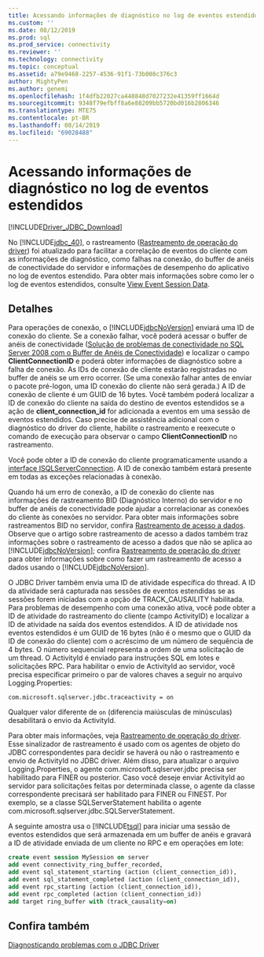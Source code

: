 ```yaml
---
title: Acessando informações de diagnóstico no log de eventos estendidos | Microsoft Docs
ms.custom: ''
ms.date: 08/12/2019
ms.prod: sql
ms.prod_service: connectivity
ms.reviewer: ''
ms.technology: connectivity
ms.topic: conceptual
ms.assetid: a79e9468-2257-4536-91f1-73b008c376c3
author: MightyPen
ms.author: genemi
ms.openlocfilehash: 1f4dfb22027ca448848d7027232e41359ff1664d
ms.sourcegitcommit: 9348f79efbff8a6e88209bb5720bd016b2806346
ms.translationtype: MTE75
ms.contentlocale: pt-BR
ms.lasthandoff: 08/14/2019
ms.locfileid: "69028488"
---
```

# <a name="accessing-diagnostic-information-in-the-extended-events-log"></a>Acessando informações de diagnóstico no log de eventos estendidos
[!INCLUDE[Driver_JDBC_Download](../../includes/driver_jdbc_download.md)]

  No [!INCLUDE[jdbc_40](../../includes/jdbc_40_md.md)], o rastreamento ([Rastreamento de operação do driver](../../connect/jdbc/tracing-driver-operation.md)) foi atualizado para facilitar a correlação de eventos do cliente com as informações de diagnóstico, como falhas na conexão, do buffer de anéis de conectividade do servidor e informações de desempenho do aplicativo no log de eventos estendido. Para obter mais informações sobre como ler o log de eventos estendidos, consulte [View Event Session Data](https://msdn.microsoft.com/library/hh710068(SQL.110).aspx).  
  
## <a name="details"></a>Detalhes  
 Para operações de conexão, o [!INCLUDE[jdbcNoVersion](../../includes/jdbcnoversion_md.md)] enviará uma ID de conexão do cliente. Se a conexão falhar, você poderá acessar o buffer de anéis de conectividade ([Solução de problemas de conectividade no SQL Server 2008 com o Buffer de Anéis de Conectividade](https://go.microsoft.com/fwlink/?LinkId=207752)) e localizar o campo **ClientConnectionID** e poderá obter informações de diagnóstico sobre a falha de conexão. As IDs de conexão de cliente estarão registradas no buffer de anéis se um erro ocorrer. (Se uma conexão falhar antes de enviar o pacote pré-logon, uma ID conexão do cliente não será gerada.) A ID de conexão de cliente é um GUID de 16 bytes. Você também poderá localizar a ID de conexão do cliente na saída do destino de eventos estendidos se a ação de **client_connection_id** for adicionada a eventos em uma sessão de eventos estendidos. Caso precise de assistência adicional com o diagnóstico do driver do cliente, habilite o rastreamento e reexecute o comando de execução para observar o campo **ClientConnectionID** no rastreamento.  
  
 Você pode obter a ID de conexão do cliente programaticamente usando a [interface ISQLServerConnection](../../connect/jdbc/reference/isqlserverconnection-interface.md). A ID de conexão também estará presente em todas as exceções relacionadas à conexão.  
  
 Quando há um erro de conexão, a ID de conexão do cliente nas informações de rastreamento BID (Diagnóstico Interno) do servidor e no buffer de anéis de conectividade pode ajudar a correlacionar as conexões do cliente às conexões no servidor. Para obter mais informações sobre rastreamentos BID no servidor, confira [Rastreamento de acesso a dados](https://go.microsoft.com/fwlink/?LinkId=125805). Observe que o artigo sobre rastreamento de acesso a dados também traz informações sobre o rastreamento de acesso a dados que não se aplica ao [!INCLUDE[jdbcNoVersion](../../includes/jdbcnoversion_md.md)]; confira [Rastreamento de operação do driver](../../connect/jdbc/tracing-driver-operation.md) para obter informações sobre como fazer um rastreamento de acesso a dados usando o [!INCLUDE[jdbcNoVersion](../../includes/jdbcnoversion_md.md)].  
  
 O JDBC Driver também envia uma ID de atividade específica do thread. A ID da atividade será capturada nas sessões de eventos estendidas se as sessões forem iniciadas com a opção de TRACK_CAUSAILITY habilitada. Para problemas de desempenho com uma conexão ativa, você pode obter a ID de atividade do rastreamento do cliente (campo ActivityID) e localizar a ID de atividade na saída dos eventos estendidos. A ID de atividade nos eventos estendidos é um GUID de 16 bytes (não é o mesmo que o GUID da ID de conexão do cliente) com o acréscimo de um número de sequência de 4 bytes. O número sequencial representa a ordem de uma solicitação de um thread. O ActivityId é enviado para instruções SQL em lotes e solicitações RPC. Para habilitar o envio de ActivityId ao servidor, você precisa especificar primeiro o par de valores chaves a seguir no arquivo Logging.Properties:  
  
```
com.microsoft.sqlserver.jdbc.traceactivity = on  
```  
  
 Qualquer valor diferente de `on` (diferencia maiúsculas de minúsculas) desabilitará o envio da ActivityId.  
  
 Para obter mais informações, veja [Rastreamento de operação do driver](../../connect/jdbc/tracing-driver-operation.md). Esse sinalizador de rastreamento é usado com os agentes de objeto do JDBC correspondentes para decidir se haverá ou não o rastreamento e envio de ActivityId no JDBC driver. Além disso, para atualizar o arquivo Logging.Properties, o agente com.microsoft.sqlserver.jdbc precisa ser habilitado para FINER ou posterior. Caso você deseje enviar ActivityId ao servidor para solicitações feitas por determinada classe, o agente da classe correspondente precisará ser habilitado para FINER ou FINEST. Por exemplo, se a classe SQLServerStatement habilita o agente com.microsoft.sqlserver.jdbc.SQLServerStatement.  
  
 A seguinte amostra usa o [!INCLUDE[tsql](../../includes/tsql-md.md)] para iniciar uma sessão de eventos estendidos que será armazenada em um buffer de anéis e gravará a ID de atividade enviada de um cliente no RPC e em operações em lote:  
  
```sql
create event session MySession on server  
add event connectivity_ring_buffer_recorded,  
add event sql_statement_starting (action (client_connection_id)),  
add event sql_statement_completed (action (client_connection_id)),  
add event rpc_starting (action (client_connection_id)),  
add event rpc_completed (action (client_connection_id))  
add target ring_buffer with (track_causality=on)  
```  
  
## <a name="see-also"></a>Confira também  
 [Diagnosticando problemas com o JDBC Driver](../../connect/jdbc/diagnosing-problems-with-the-jdbc-driver.md)  
  
  
